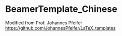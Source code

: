 # BeamerTemplate_Chinese

Modified from Prof. Johannes Pfeifer https://github.com/JohannesPfeifer/LaTeX_templates 
